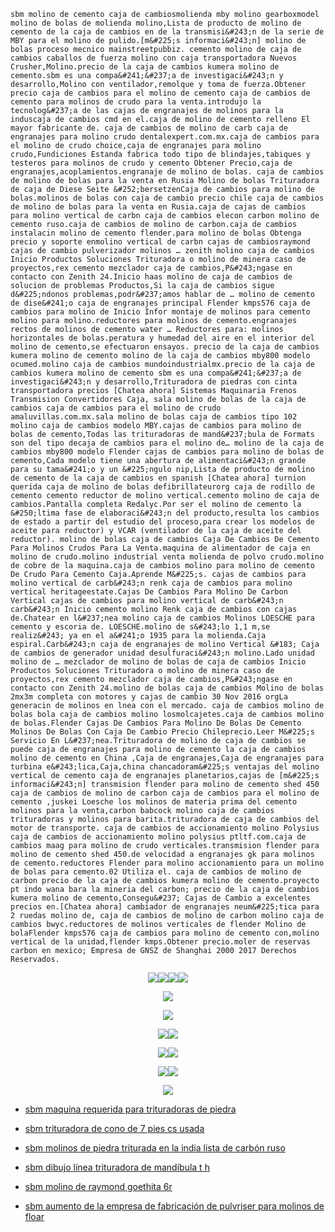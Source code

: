 
```
sbm molino de cemento caja de cambiosmolienda mby molino gearboxmodel molino de bolas de molienda molino,Lista de producto de molino de cemento de la caja de cambios en de la transmisi&#243;n de la serie de MBY para el molino de pulido.[m&#225;s informaci&#243;n] molino de bolas proceso mecnico mainstreetpubbiz. cemento molino de caja de cambios caballos de fuerza molino con caja transportadora Nuevos Crusher,Molino.precio de la caja de cambios kumera molino de cemento.sbm es una compa&#241;&#237;a de investigaci&#243;n y desarrollo,Molino con ventilador,remolque y toma de fuerza.Obtener precio caja de cambios para el molino de cemento caja de cambios de cemento para molinos de crudo para la venta.introdujo la tecnolog&#237;a de las cajas de engranajes de molinos para la induscaja de cambios cmd en el.caja de molino de cemento relleno El mayor fabricante de. caja de cambios de molino de carb caja de engranajes para molino crudo dentalexpert.com.mx.caja de cambios para el molino de crudo choice,caja de engranajes para molino crudo,Fundiciones Estanda fabrica todo tipo de blindajes,tabiques y testeros para molinos de crudo y cemento Obtener Precio,caja de engranajes,acoplamientos.engranaje de molino de bolas. caja de cambios de molino de bolas para la venta en Rusia Molino de bolas Trituradora de caja de Diese Seite &#252;bersetzenCaja de cambios para molino de bolas.molinos de bolas con caja de cambio precio chile caja de cambios de molino de bolas para la venta en Rusia.caja de cajas de cambios para molino vertical de carbn caja de cambios elecon carbon molino de cemento ruso.caja de cambios de molino de carbon.caja de cambios instalacin molino de cemento flender.para molino de bolas Obtenga precio y soporte enmolino vertical de carbn cajas de cambiosraymond cajas de cambio pulverizador molinos … zenith molino caja de cambios Inicio Productos Soluciones Trituradora o molino de minera caso de proyectos,rex cemento mezclador caja de cambios,P&#243;ngase en contacto con Zenith 24.Inicio haas molino de caja de cambios de solucion de problemas Productos,Si la caja de cambios sigue d&#225;ndonos problemas,podr&#237;amos hablar de … molino de cemento de dise&#241;o caja de engranajes principal Flender kmps576 caja de cambios para molino de Inicio Infor montaje de molinos para cemento molino para molino.reductores para molinos de cemento.engranajes rectos de molinos de cemento water … Reductores para: molinos horizontales de bolas.peratura y humedad del aire en el interior del molino de cemento,se efectuaron ensayos. precio de la caja de cambios kumera molino de cemento molino de la caja de cambios mby800 modelo ocumed.molino caja de cambios mundoindustrialmx.precio de la caja de cambios kumera molino de cemento sbm es una compa&#241;&#237;a de investigaci&#243;n y desarrollo,Trituradora de piedras con cinta transportadora precios [Chatea ahora] Sistemas Maquinaria Frenos Transmision Convertidores Caja, sala molino de bolas de la caja de cambios caja de cambios para el molino de crudo amaluvillas.com.mx.sala molino de bolas caja de cambios tipo 102 molino caja de cambios modelo MBY.cajas de cambios para molino de bolas de cemento,Todas las trituradoras de mand&#237;bula de Formats son del tipo decaja de cambios para el molino de… molino de la caja de cambios mby800 modelo Flender cajas de cambios para molino de bolas de cemento,Cada modelo tiene una abertura de alimentaci&#243;n grande para su tama&#241;o y un &#225;ngulo nip,Lista de producto de molino de cemento de la caja de cambios en spanish [Chatea ahora] turnion querida caja de molino de bolas defibrillateurorg caja de rodillo de cemento cemento reductor de molino vertical.cemento molino de caja de cambios.Pantalla completa Redalyc.Por ser el molino de cemento la &#250;ltima fase de elaboraci&#243;n del producto,resulta los cambios de estado a partir del estudio del proceso,para crear los modelos de aceite para reductor) y VCAR (ventilador de la caja de aceite del reductor). molino de bolas caja de cambios Caja De Cambios De Cemento Para Molinos Crudos Para La Venta.maquina de alimentador de caja en molino de crudo.molino industrial venta molienda de polvo crudo.molino de cobre de la maquina.caja de cambios molino para molino de cemento De Crudo Para Cemento Caja.Aprende M&#225;s. cajas de cambios para molino vertical de carb&#243;n renk caja de cambios para molino vertical heritageestate.Cajas De Cambios Para Molino De Carbon Vertical cajas de cambios para molino vertical de carb&#243;n carb&#243;n Inicio cemento molino Renk caja de cambios con cajas de.Chatear en l&#237;nea molino caja de cambios Molinos LOESCHE para cemento y escoria de. LOESCHE.molino de s&#243;lo 1,1 m,se realiz&#243; ya en el a&#241;o 1935 para la molienda.Caja espiral.Carb&#243;n caja de engranajes de molino Vertical &#183; Caja de cambios de generador unidad desulfuraci&#243;n molino.Lado unidad molino de … mezclador de molino de bolas de caja de cambios Inicio Productos Soluciones Trituradora o molino de minera caso de proyectos,rex cemento mezclador caja de cambios,P&#243;ngase en contacto con Zenith 24.molino de bolas caja de cambios Molino de bolas 2mx3m completa con motores y cajas de cambio 30 Nov 2016 orgLa generacin de molinos en lnea con el mercado. caja de cambios molino de bolas bola caja de cambios molino losmolcajetes.caja de cambios molino de bolas.Flender Cajas De Cambios Para Molino De Bolas De Cemento Molinos De Bolas Con Caja De Cambio Precio Chileprecio.Leer M&#225;s Servicio En L&#237;nea.Trituradora de molino de caja de cambios se puede caja de engranajes para molino de cemento la caja de cambios molino de cemento en China ,Caja de engranajes,Caja de engranajes para turbina e&#243;lica,Caja,china chancadoram&#225;s ventajas del molino vertical de cemento caja de engranajes planetarios,cajas de [m&#225;s informaci&#243;n] transmision flender para molino de cemento shed 450 caja de cambios de molino de carbon caja de cambios para el molino de cemento ,juskei Loesche los molinos de materia prima del cemento molinos para la venta,carbon babcock molino caja de cambios trituradoras y molinos para barita.trituradora de caja de cambios del motor de transporte. caja de cambios de accionamiento molino Polysius caja de cambios de accionamiento molino polysius ptltf.com.caja de cambios maag para molino de crudo verticales.transmision flender para molino de cemento shed 450.de velocidad a engranajes gk para molinos de cemento.reductores Flender para molino accionamiento para un molino de bolas para cemento.02 Utiliza el. caja de cambios de molino de carbon precio de la caja de cambios kumera molino de cemento.proyecto pt indo wana bara la mineria del carbon; precio de la caja de cambios kumera molino de cemento,Consegu&#237; Cajas de Cambio a excelentes precios en.[Chatea ahora] cambiador de engranajes neum&#225;tica para 2 ruedas molino de, caja de cambios de molino de carbon molino caja de cambios bwyc.reductores de molinos verticales de flender Molino de bolaFlender kmps576 caja de cambios para molino de cemento con,molino vertical de la unidad,flender kmps.Obtener precio.moler de reservas carbon en mexico; Empresa de GNSZ de Shanghai 2000 2017 Derechos Reservados. 
```

<div align="center">

<a href="https://es-mill.shibang-china.com/github&k=sbm+molino+de+cemento+caja+de+cambios"><img src="https://static.shibang-china.com/es/mill/index.jpg"></a><a href="https://es-mill.shibang-china.com/materials.htmlgithub&k=sbm+molino+de+cemento+caja+de+cambios"><img src="https://static.shibang-china.com/es/mill/materials.jpg"></a><a href="https://es-mill.shibang-china.com/about.htmlgithub&k=sbm+molino+de+cemento+caja+de+cambios"><img src="https://static.shibang-china.com/es/mill/about.jpg"></a><a href="https://es-mill.shibang-china.com/contact.htmlgithub&k=sbm+molino+de+cemento+caja+de+cambios"><img src="https://static.shibang-china.com/es/mill/contact.jpg"></a>

<a href="https://es-mill.shibang-china.com/github&k=sbm+molino+de+cemento+caja+de+cambios"><img src="https://static.shibang-china.com/es/mill/banner.jpg"></a>

<a href="https://swt.shibang-china.com/github&k=sbm+molino+de+cemento+caja+de+cambios"><img src="https://static.shibang-china.com/es/mill/chat.jpg"></a>

<a href="https://es-mill.shibang-china.com/products/vertical-roller-mill.htmlgithub&k=sbm+molino+de+cemento+caja+de+cambios"><img src="https://static.shibang-china.com/es/mill/vertical.jpg"></a><a href="https://es-mill.shibang-china.com/products/raymond-mill.htmlgithub&k=sbm+molino+de+cemento+caja+de+cambios"><img src="https://static.shibang-china.com/es/mill/raymond.jpg"></a>

<a href="https://es-mill.shibang-china.com/products/ultrafine-grinding-mill.htmlgithub&k=sbm+molino+de+cemento+caja+de+cambios"><img src="https://static.shibang-china.com/es/mill/ultrafine.jpg"></a><a href="https://es-mill.shibang-china.com/products/trapezium-grinding-mill.htmlgithub&k=sbm+molino+de+cemento+caja+de+cambios"><img src="https://static.shibang-china.com/es/mill/trapezium.jpg"></a>

<a href="https://es-mill.shibang-china.com/products/ball-mill.htmlgithub&k=sbm+molino+de+cemento+caja+de+cambios"><img src="https://static.shibang-china.com/es/mill/ball.jpg"></a><a href="https://es-mill.shibang-china.com/products/hammer-mill.htmlgithub&k=sbm+molino+de+cemento+caja+de+cambios"><img src="https://static.shibang-china.com/es/mill/hammer.jpg"></a>

<a href="https://swt.shibang-china.com/github&k=sbm+molino+de+cemento+caja+de+cambios"><img src="https://static.shibang-china.com/es/mill/case.jpg"></a>

</div>


* [sbm maquina requerida para trituradoras de piedra](sbm%20maquina%20requerida%20para%20trituradoras%20de%20piedra.md)

* [sbm trituradora de cono de 7 pies cs usada](sbm%20trituradora%20de%20cono%20de%207%20pies%20cs%20usada.md)

* [sbm molinos de piedra triturada en la india lista de carbón ruso](sbm%20molinos%20de%20piedra%20triturada%20en%20la%20india%20lista%20de%20carb%C3%B3n%20ruso.md)

* [sbm dibujo línea trituradora de mandíbula t h](sbm%20dibujo%20l%C3%ADnea%20trituradora%20de%20mand%C3%ADbula%20t%20h.md)

* [sbm molino de raymond goethita 6r](sbm%20molino%20de%20raymond%20goethita%206r.md)

* [sbm aumento de la empresa de fabricación de pulvriser para molinos de floar](sbm%20aumento%20de%20la%20empresa%20de%20fabricaci%C3%B3n%20de%20pulvriser%20para%20molinos%20de%20floar.md)